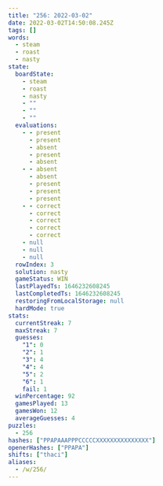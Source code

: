 ```yaml
---
title: "256: 2022-03-02"
date: 2022-03-02T14:50:08.245Z
tags: []
words:
  - steam
  - roast
  - nasty
state:
  boardState:
    - steam
    - roast
    - nasty
    - ""
    - ""
    - ""
  evaluations:
    - - present
      - present
      - absent
      - present
      - absent
    - - absent
      - absent
      - present
      - present
      - present
    - - correct
      - correct
      - correct
      - correct
      - correct
    - null
    - null
    - null
  rowIndex: 3
  solution: nasty
  gameStatus: WIN
  lastPlayedTs: 1646232608245
  lastCompletedTs: 1646232608245
  restoringFromLocalStorage: null
  hardMode: true
stats:
  currentStreak: 7
  maxStreak: 7
  guesses:
    "1": 0
    "2": 1
    "3": 4
    "4": 4
    "5": 2
    "6": 1
    fail: 1
  winPercentage: 92
  gamesPlayed: 13
  gamesWon: 12
  averageGuesses: 4
puzzles:
  - 256
hashes: ["PPAPAAAPPPCCCCCXXXXXXXXXXXXXXX"]
openerHashes: ["PPAPA"]
shifts: ["thaci"]
aliases:
  - /w/256/
---
```

<!-- more -->
